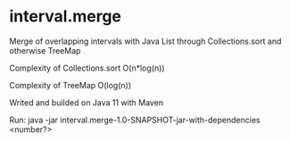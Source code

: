 # interval.merge
Merge of overlapping intervals with Java List through Collections.sort and otherwise TreeMap

Complexity of Collections.sort O(n*log(n))

Complexity of TreeMap O(log(n))

Writed and builded on Java 11 with Maven

Run: java -jar interval.merge-1.0-SNAPSHOT-jar-with-dependencies <number?>

